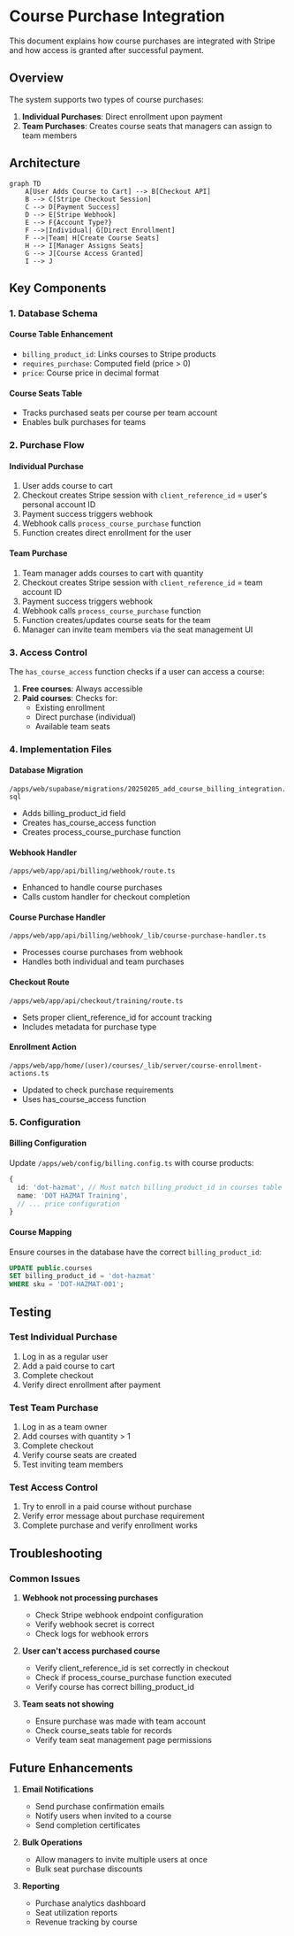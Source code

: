 # Course Purchase Integration

This document explains how course purchases are integrated with Stripe and how access is granted after successful payment.

## Overview

The system supports two types of course purchases:

1. **Individual Purchases**: Direct enrollment upon payment
2. **Team Purchases**: Creates course seats that managers can assign to team members

## Architecture

```mermaid
graph TD
    A[User Adds Course to Cart] --> B[Checkout API]
    B --> C[Stripe Checkout Session]
    C --> D[Payment Success]
    D --> E[Stripe Webhook]
    E --> F{Account Type?}
    F -->|Individual| G[Direct Enrollment]
    F -->|Team| H[Create Course Seats]
    H --> I[Manager Assigns Seats]
    G --> J[Course Access Granted]
    I --> J
```

## Key Components

### 1. Database Schema

#### Course Table Enhancement
- `billing_product_id`: Links courses to Stripe products
- `requires_purchase`: Computed field (price > 0)
- `price`: Course price in decimal format

#### Course Seats Table
- Tracks purchased seats per course per team account
- Enables bulk purchases for teams

### 2. Purchase Flow

#### Individual Purchase
1. User adds course to cart
2. Checkout creates Stripe session with `client_reference_id` = user's personal account ID
3. Payment success triggers webhook
4. Webhook calls `process_course_purchase` function
5. Function creates direct enrollment for the user

#### Team Purchase
1. Team manager adds courses to cart with quantity
2. Checkout creates Stripe session with `client_reference_id` = team account ID
3. Payment success triggers webhook
4. Webhook calls `process_course_purchase` function
5. Function creates/updates course seats for the team
6. Manager can invite team members via the seat management UI

### 3. Access Control

The `has_course_access` function checks if a user can access a course:

1. **Free courses**: Always accessible
2. **Paid courses**: Checks for:
   - Existing enrollment
   - Direct purchase (individual)
   - Available team seats

### 4. Implementation Files

#### Database Migration
`/apps/web/supabase/migrations/20250205_add_course_billing_integration.sql`
- Adds billing_product_id field
- Creates has_course_access function
- Creates process_course_purchase function

#### Webhook Handler
`/apps/web/app/api/billing/webhook/route.ts`
- Enhanced to handle course purchases
- Calls custom handler for checkout completion

#### Course Purchase Handler
`/apps/web/app/api/billing/webhook/_lib/course-purchase-handler.ts`
- Processes course purchases from webhook
- Handles both individual and team purchases

#### Checkout Route
`/apps/web/app/api/checkout/training/route.ts`
- Sets proper client_reference_id for account tracking
- Includes metadata for purchase type

#### Enrollment Action
`/apps/web/app/home/(user)/courses/_lib/server/course-enrollment-actions.ts`
- Updated to check purchase requirements
- Uses has_course_access function

### 5. Configuration

#### Billing Configuration
Update `/apps/web/config/billing.config.ts` with course products:

```typescript
{
  id: 'dot-hazmat', // Must match billing_product_id in courses table
  name: 'DOT HAZMAT Training',
  // ... price configuration
}
```

#### Course Mapping
Ensure courses in the database have the correct `billing_product_id`:

```sql
UPDATE public.courses 
SET billing_product_id = 'dot-hazmat'
WHERE sku = 'DOT-HAZMAT-001';
```

## Testing

### Test Individual Purchase
1. Log in as a regular user
2. Add a paid course to cart
3. Complete checkout
4. Verify direct enrollment after payment

### Test Team Purchase
1. Log in as a team owner
2. Add courses with quantity > 1
3. Complete checkout
4. Verify course seats are created
5. Test inviting team members

### Test Access Control
1. Try to enroll in a paid course without purchase
2. Verify error message about purchase requirement
3. Complete purchase and verify enrollment works

## Troubleshooting

### Common Issues

1. **Webhook not processing purchases**
   - Check Stripe webhook endpoint configuration
   - Verify webhook secret is correct
   - Check logs for webhook errors

2. **User can't access purchased course**
   - Verify client_reference_id is set correctly in checkout
   - Check if process_course_purchase function executed
   - Verify course has correct billing_product_id

3. **Team seats not showing**
   - Ensure purchase was made with team account
   - Check course_seats table for records
   - Verify team seat management page permissions

## Future Enhancements

1. **Email Notifications**
   - Send purchase confirmation emails
   - Notify users when invited to a course
   - Send completion certificates

2. **Bulk Operations**
   - Allow managers to invite multiple users at once
   - Bulk seat purchase discounts

3. **Reporting**
   - Purchase analytics dashboard
   - Seat utilization reports
   - Revenue tracking by course